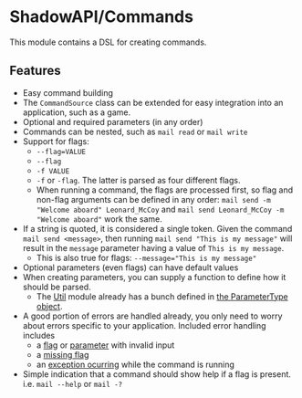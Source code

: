 # ShadowAPI/Commands
This module contains a DSL for creating commands.

## Features
* Easy command building
* The `CommandSource` class can be extended for easy integration into an application, such as a game.
* Optional and required parameters (in any order)
* Commands can be nested, such as `mail read` or `mail write`
* Support for flags:
  * `--flag=VALUE`
  * `--flag`
  * `-f VALUE`
  * `-f` or `-flag`. The latter is parsed as four different flags.
  * When running a command, the flags are processed first, so flag and non-flag arguments
  can be defined in any order: `mail send -m "Welcome aboard" Leonard_McCoy` and
  `mail send Leonard_McCoy -m "Welcome aboard"` work the same.
* If a string is quoted, it is considered a single token. Given the command
`mail send <message>`, then running `mail send "This is my message"` will result in 
the `message` parameter having a value of `This is my message`.
  * This is also true for flags: `--message="This is my message"`
* Optional parameters (even flags) can have default values
* When creating parameters, you can supply a function to define how it should be parsed.
  * The [Util](../Util) module already has a bunch defined in 
  [the ParameterType object](../Util/src/info/malignantshadow/api/util/parsing/ParameterType.kt#L15).
* A good portion of errors are handled already, you only need to worry about errors
specific to your application. Included error handling includes
  * a [flag](src/info/malignantshadow/api/commands/CommandManager.kt#L18)
    or [parameter](src/info/malignantshadow/api/commands/CommandManager.kt#L22)
    with invalid input
  * a [missing flag](src/info/malignantshadow/api/commands/parse/CommandParser.kt#L106)
  * an [exception ocurring](src/info/malignantshadow/api/commands/CommandManager.kt#L133)
   while the command is running
* Simple indication that a command should show help if a flag is present. i.e. `mail --help` or `mail -?`
